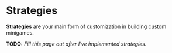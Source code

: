 # Strategies

**Strategies** are your main form of customization in building custom minigames.

**TODO:** _Fill this page out after I've implemented strategies._
